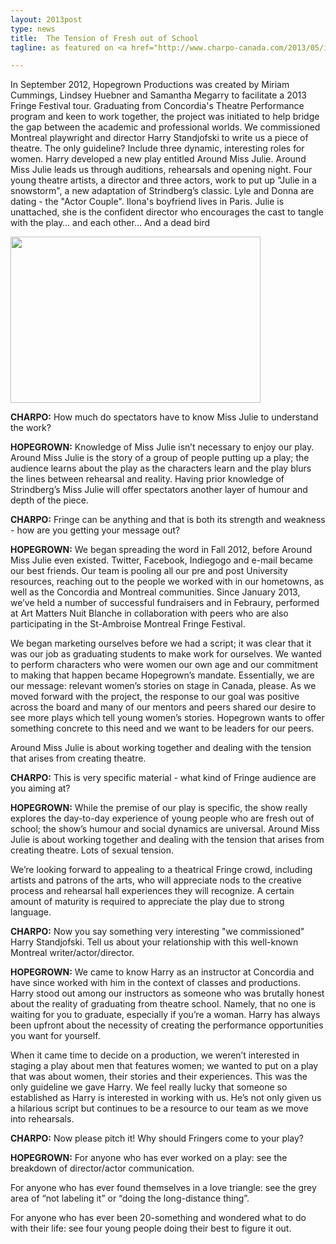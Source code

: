 ```yaml
---
layout: 2013post
type: news
title:  The Tension of Fresh out of School
tagline: as featured on <a href="http://www.charpo-canada.com/2013/05/in-word-hopegrown-on-around-miss-julie.html">The Charlebois Post - Canada</a>

---
```


In September 2012, Hopegrown Productions was created by Miriam Cummings, Lindsey Huebner and Samantha Megarry to facilitate a 2013 Fringe Festival tour.  Graduating from Concordia's Theatre Performance program and keen to work together, the project was initiated to help bridge the gap between the academic and professional worlds.  We commissioned Montreal playwright and director Harry Standjofski to write us a piece of theatre.  The only guideline?  Include three dynamic, interesting roles for women.  Harry developed a new play entitled Around Miss Julie. Around Miss Julie leads us through auditions, rehearsals and opening night.  Four young theatre artists, a director and three actors, work to put up "Julie in a snowstorm", a new adaptation of Strindberg’s classic.  Lyle and Donna are dating - the "Actor Couple".  Ilona's boyfriend lives in Paris.  Julie is unattached, she is the confident director who encourages the cast to tangle with the play… and each other… And a dead bird 

<img width="400" height="266" border="0" src="http://3.bp.blogspot.com/-fqKnTA0V5co/UYbKmSiP5RI/AAAAAAAAPo0/dvEy1z_lTEk/s400/IMG_5310.JPG">

**CHARPO:** How much do spectators have to know Miss Julie to understand the work?

**HOPEGROWN:** Knowledge of Miss Julie isn’t necessary to enjoy our play.  Around Miss Julie is the story of a group of people putting up a play; the audience learns about the play as the characters learn and the play blurs the lines between rehearsal and reality.  Having prior knowledge of Strindberg’s Miss Julie will offer spectators another layer of humour and depth of the piece.


**CHARPO:** Fringe can be anything and that is both its strength and weakness - how are you getting your message out?

**HOPEGROWN:** We began spreading the word in Fall 2012, before Around Miss Julie even existed.  Twitter, Facebook, Indiegogo and e-mail became our best friends.  Our team is pooling all our pre and post University resources, reaching out to the people we worked with in our hometowns, as well as the Concordia and Montreal communities.  Since January 2013, we’ve held a number of successful fundraisers and in Febraury, performed at Art Matters Nuit Blanche in collaboration with peers who are also participating in the St-Ambroise Montreal Fringe Festival.  

We began marketing ourselves before we had a script; it was clear that it was our job as graduating students to make work for ourselves.  We wanted to perform characters who were women our own age and our commitment to making that happen became Hopegrown’s mandate.  Essentially, we are our message: relevant women’s stories on stage in Canada, please.  As we moved forward with the project, the response to our goal was positive across the board and many of our mentors and peers shared our desire to see more plays which tell young women’s stories.  Hopegrown wants to offer something concrete to this need and we want to be leaders for our peers.

Around Miss Julie is about working together and dealing with the tension that arises from creating theatre.

**CHARPO:** This is very specific material - what kind of Fringe audience are you aiming at?

**HOPEGROWN:** While the premise of our play is specific, the show really explores the day-to-day experience of young people who are fresh out of school; the show’s humour and social dynamics are universal. Around Miss Julie is about working together and dealing with the tension that arises from creating theatre.  Lots of sexual tension.

We’re looking forward to appealing to a theatrical Fringe crowd, including artists and patrons of the arts, who will appreciate nods to the creative process and rehearsal hall experiences they will recognize.  A certain amount of maturity is required to appreciate the play due to strong language.

**CHARPO:** Now you say something very interesting "we commissioned" Harry Standjofski. Tell us about your relationship with this well-known Montreal writer/actor/director.

**HOPEGROWN:** We came to know Harry as an instructor at Concordia and have since worked with him in the context of classes and productions.  Harry stood out among our instructors as someone who was brutally honest about the reality of graduating from theatre school.  Namely, that no one is waiting for you to graduate, especially if you’re a woman.  Harry has always been upfront about the necessity of creating the performance opportunities you want for yourself.  

When it came time to decide on a production, we weren’t interested in staging a play about men that features women; we wanted to put on a play that was about women, their stories and their experiences.  This was the only guideline we gave Harry.  We feel really lucky that someone so established as Harry is interested in working with us.  He’s not only given us a hilarious script but continues to be a resource to our team as we move into rehearsals.


**CHARPO:** Now please pitch it! Why should Fringers come to your play?

**HOPEGROWN:** For anyone who has ever worked on a play: see the breakdown of director/actor communication.

For anyone who has ever found themselves in a love triangle: see the grey area of “not labeling it” or “doing the long-distance thing”.

For anyone who has ever been 20-something and wondered what to do with their life: see four young people doing their best to figure it out.